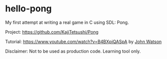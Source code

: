 # hello-pong

My first attempt at writing a real game in C using SDL: Pong.

Project: https://github.com/KajiTetsushi/Pong

Tutorial: https://www.youtube.com/watch?v=B4BXpiQASpA by [John Watson](https://www.youtube.com/channel/UCJusLHflfKWPcHd1bPLh-zQ)

Disclaimer: Not to be used as production code. Learning tool only.
